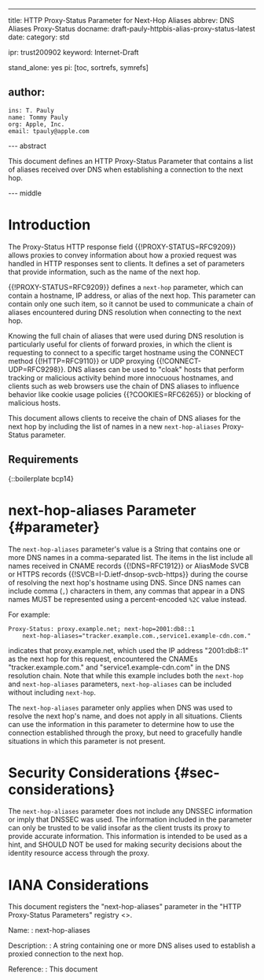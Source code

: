 ---
title: HTTP Proxy-Status Parameter for Next-Hop Aliases
abbrev: DNS Aliases Proxy-Status
docname: draft-pauly-httpbis-alias-proxy-status-latest
date:
category: std

ipr: trust200902
keyword: Internet-Draft

stand_alone: yes
pi: [toc, sortrefs, symrefs]

author:
 -
    ins: T. Pauly
    name: Tommy Pauly
    org: Apple, Inc.
    email: tpauly@apple.com

--- abstract

This document defines an HTTP Proxy-Status Parameter that contains a list of aliases
received over DNS when establishing a connection to the next hop.

--- middle

# Introduction

The Proxy-Status HTTP response field {{!PROXY-STATUS=RFC9209}} allows proxies to convey
information about how a proxied request was handled in HTTP responses sent to clients.
It defines a set of parameters that provide information, such as the name of the next
hop.

{{!PROXY-STATUS=RFC9209}} defines a `next-hop` parameter, which can contain a hostname,
IP address, or alias of the next hop. This parameter can contain only one such item,
so it cannot be used to communicate a chain of aliases encountered during DNS resolution
when connecting to the next hop.

Knowing the full chain of aliases that were used during DNS resolution is particularly
useful for clients of forward proxies, in which the client is requesting to connect
to a specific target hostname using the CONNECT method {{!HTTP=RFC9110}} or
UDP proxying {{!CONNECT-UDP=RFC9298}}. DNS aliases can be used to "cloak" hosts that
perform tracking or malicious activity behind more innocuous hostnames, and clients
such as web browsers use the chain of DNS aliases to influence behavior like cookie
usage policies {{?COOKIES=RFC6265}} or blocking of malicious hosts.

This document allows clients to receive the chain of DNS aliases for the next hop
by including the list of names in a new `next-hop-aliases` Proxy-Status parameter.

## Requirements

{::boilerplate bcp14}

# next-hop-aliases Parameter {#parameter}

The `next-hop-aliases` parameter's value is a String that contains one or more DNS names in
a comma-separated list. The items in the list include all names received in CNAME
records {{!DNS=RFC1912}} or AliasMode SVCB or HTTPS records {{!SVCB=I-D.ietf-dnsop-svcb-https}}
during the course of resolving the next hop's hostname using DNS. Since DNS names can include
comma (`,`) characters in them, any commas that appear in a DNS names MUST be represented
using a percent-encoded `%2C` value instead.

For example:

~~~ example
Proxy-Status: proxy.example.net; next-hop=2001:db8::1
    next-hop-aliases="tracker.example.com.,service1.example-cdn.com."
~~~

indicates that proxy.example.net, which used the IP address "2001:db8::1" as the next hop
for this request, encountered the CNAMEs "tracker.example.com." and "service1.example-cdn.com"
in the DNS resolution chain. Note that while this example includes both the `next-hop` and
`next-hop-aliases` parameters, `next-hop-aliases` can be included without including `next-hop`.

The `next-hop-aliases` parameter only applies when DNS was used to resolve the next hop's name, and
does not apply in all situations. Clients can use the information in this parameter to determine
how to use the connection established through the proxy, but need to gracefully handle situations
in which this parameter is not present.

# Security Considerations {#sec-considerations}

The `next-hop-aliases` parameter does not include any DNSSEC information or imply that DNSSEC was used.
The information included in the parameter can only be trusted to be valid insofar as the client
trusts its proxy to provide accurate information. This information is intended to be used as
a hint, and SHOULD NOT be used for making security decisions about the identity resource access
through the proxy.

# IANA Considerations

This document registers the "next-hop-aliases" parameter
in the "HTTP Proxy-Status Parameters" registry
<[](https://www.iana.org/assignments/http-proxy-status)>.

Name:
: next-hop-aliases

Description:
: A string containing one or more DNS alises used to establish a proxied connection
to the next hop.

Reference:
: This document
